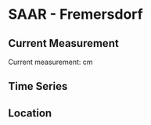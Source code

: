 # SAAR - Fremersdorf

## Current Measurement

Current measurement: <Value topic="rivers/pegel-online/SAAR/Fremersdorf/measurementValue"/> cm

## Time Series

<TimeSeries topic="rivers/pegel-online/SAAR/Fremersdorf/measurementValue" period="week" />

## Location

<WorldMap>
  <Marker lat="49.40893476981312" lon="6.648423933615777" labelTopic="rivers/pegel-online/SAAR/Fremersdorf" />
</WorldMap>
